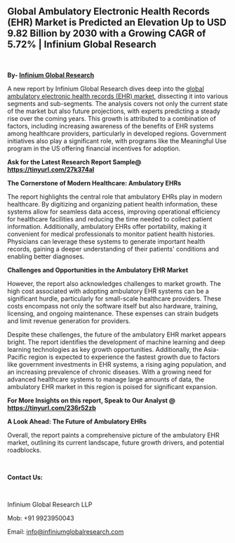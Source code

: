 <h2><strong>Global Ambulatory Electronic Health Records (EHR) Market is Predicted an Elevation Up to USD 9.82 Billion by 2030 with a Growing CAGR of 5.72% | Infinium Global Research</strong></h2>
<p>&nbsp;</p>
<p><strong>By- </strong><a href="https://www.infiniumglobalresearch.com"><strong>Infinium Global Research</strong></a></p>
<p>A new report by Infinium Global Research dives deep into the <a href="https://www.infiniumglobalresearch.com/market-reports/global-ambulatory-electronic-health-records-ehr-market">global ambulatory electronic health records (EHR) market</a>, dissecting it into various segments and sub-segments. The analysis covers not only the current state of the market but also future projections, with experts predicting a steady rise over the coming years. This growth is attributed to a combination of factors, including increasing awareness of the benefits of EHR systems among healthcare providers, particularly in developed regions. Government initiatives also play a significant role, with programs like the Meaningful Use program in the US offering financial incentives for adoption.</p>
<p><strong>Ask for the Latest Research Report Sample@ </strong><a href="https://tinyurl.com/27k374al"><strong>https://tinyurl.com/27k374al</strong></a></p>
<p><strong>The Cornerstone of Modern Healthcare: Ambulatory EHRs</strong></p>
<p>The report highlights the central role that ambulatory EHRs play in modern healthcare. By digitizing and organizing patient health information, these systems allow for seamless data access, improving operational efficiency for healthcare facilities and reducing the time needed to collect patient information. Additionally, ambulatory EHRs offer portability, making it convenient for medical professionals to monitor patient health histories. Physicians can leverage these systems to generate important health records, gaining a deeper understanding of their patients' conditions and enabling better diagnoses.</p>
<p><strong>Challenges and Opportunities in the Ambulatory EHR Market</strong></p>
<p>However, the report also acknowledges challenges to market growth. The high cost associated with adopting ambulatory EHR systems can be a significant hurdle, particularly for small-scale healthcare providers. These costs encompass not only the software itself but also hardware, training, licensing, and ongoing maintenance. These expenses can strain budgets and limit revenue generation for providers.</p>
<p>Despite these challenges, the future of the ambulatory EHR market appears bright. The report identifies the development of machine learning and deep learning technologies as key growth opportunities. Additionally, the Asia-Pacific region is expected to experience the fastest growth due to factors like government investments in EHR systems, a rising aging population, and an increasing prevalence of chronic diseases. With a growing need for advanced healthcare systems to manage large amounts of data, the ambulatory EHR market in this region is poised for significant expansion.</p>
<p><strong>For More Insights on this report, Speak to Our Analyst @ </strong><a href="https://tinyurl.com/236r52zb"><strong>https://tinyurl.com/236r52zb</strong></a></p>
<p><strong>A Look Ahead: The Future of Ambulatory EHRs</strong></p>
<p>Overall, the report paints a comprehensive picture of the ambulatory EHR market, outlining its current landscape, future growth drivers, and potential roadblocks.</p>
<p>&nbsp;</p>
<p><strong>Contact Us:</strong></p>
<p>&nbsp;</p>
<p>Infinium Global Research LLP</p>
<p>Mob: +91 9923950043</p>
<p>Email: <a href="mailto:info@infiniumglobalresearch.com">info@infiniumglobalresearch.com</a></p>